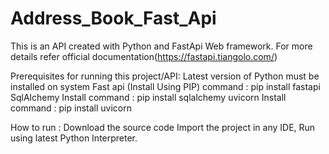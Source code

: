 # Address_Book_Fast_Api

This is an API created with Python and FastApi Web framework. For more details refer official documentation(https://fastapi.tiangolo.com/)

Prerequisites for running this project/API:
  Latest version of Python must be installed on system
  Fast api (Install Using PIP)
  command : pip install fastapi
  SqlAlchemy 
  Install command : pip install sqlalchemy
  uvicorn
  Install command : pip install uvicorn

How to run : 
  Download the source code
  Import the project in any IDE, Run using latest Python Interpreter.
